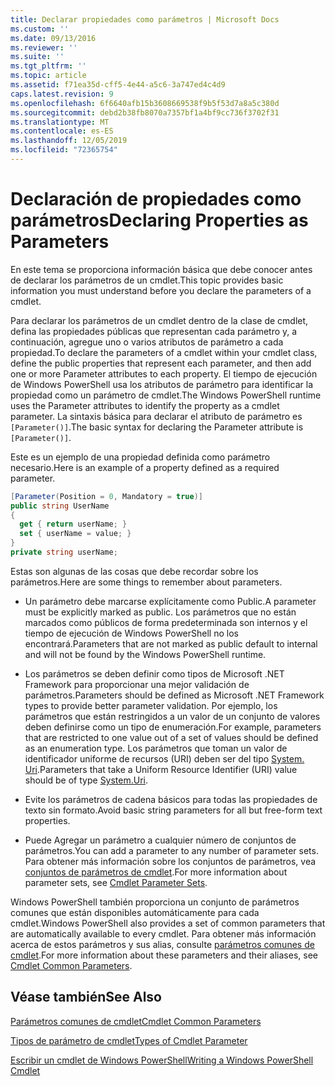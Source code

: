 ```yaml
---
title: Declarar propiedades como parámetros | Microsoft Docs
ms.custom: ''
ms.date: 09/13/2016
ms.reviewer: ''
ms.suite: ''
ms.tgt_pltfrm: ''
ms.topic: article
ms.assetid: f71ea35d-cff5-4e44-a5c6-3a747ed4c4d9
caps.latest.revision: 9
ms.openlocfilehash: 6f6640afb15b3608669538f9b5f53d7a8a5c380d
ms.sourcegitcommit: debd2b38fb8070a7357bf1a4bf9cc736f3702f31
ms.translationtype: MT
ms.contentlocale: es-ES
ms.lasthandoff: 12/05/2019
ms.locfileid: "72365754"
---
```

# <a name="declaring-properties-as-parameters"></a><span data-ttu-id="0434b-102">Declaración de propiedades como parámetros</span><span class="sxs-lookup"><span data-stu-id="0434b-102">Declaring Properties as Parameters</span></span>

<span data-ttu-id="0434b-103">En este tema se proporciona información básica que debe conocer antes de declarar los parámetros de un cmdlet.</span><span class="sxs-lookup"><span data-stu-id="0434b-103">This topic provides basic information you must understand before you declare the parameters of a cmdlet.</span></span>

<span data-ttu-id="0434b-104">Para declarar los parámetros de un cmdlet dentro de la clase de cmdlet, defina las propiedades públicas que representan cada parámetro y, a continuación, agregue uno o varios atributos de parámetro a cada propiedad.</span><span class="sxs-lookup"><span data-stu-id="0434b-104">To declare the parameters of a cmdlet within your cmdlet class, define the public properties that represent each parameter, and then add one or more Parameter attributes to each property.</span></span> <span data-ttu-id="0434b-105">El tiempo de ejecución de Windows PowerShell usa los atributos de parámetro para identificar la propiedad como un parámetro de cmdlet.</span><span class="sxs-lookup"><span data-stu-id="0434b-105">The Windows PowerShell runtime uses the Parameter attributes to identify the property as a cmdlet parameter.</span></span> <span data-ttu-id="0434b-106">La sintaxis básica para declarar el atributo de parámetro es `[Parameter()]`.</span><span class="sxs-lookup"><span data-stu-id="0434b-106">The basic syntax for declaring the Parameter attribute is `[Parameter()]`.</span></span>

<span data-ttu-id="0434b-107">Este es un ejemplo de una propiedad definida como parámetro necesario.</span><span class="sxs-lookup"><span data-stu-id="0434b-107">Here is an example of a property defined as a required parameter.</span></span>

```csharp
[Parameter(Position = 0, Mandatory = true)]
public string UserName
{
  get { return userName; }
  set { userName = value; }
}
private string userName;
```

<span data-ttu-id="0434b-108">Estas son algunas de las cosas que debe recordar sobre los parámetros.</span><span class="sxs-lookup"><span data-stu-id="0434b-108">Here are some things to remember about parameters.</span></span>

- <span data-ttu-id="0434b-109">Un parámetro debe marcarse explícitamente como Public.</span><span class="sxs-lookup"><span data-stu-id="0434b-109">A parameter must be explicitly marked as public.</span></span> <span data-ttu-id="0434b-110">Los parámetros que no están marcados como públicos de forma predeterminada son internos y el tiempo de ejecución de Windows PowerShell no los encontrará.</span><span class="sxs-lookup"><span data-stu-id="0434b-110">Parameters that are not marked as public default to internal and will not be found by the Windows PowerShell runtime.</span></span>

- <span data-ttu-id="0434b-111">Los parámetros se deben definir como tipos de Microsoft .NET Framework para proporcionar una mejor validación de parámetros.</span><span class="sxs-lookup"><span data-stu-id="0434b-111">Parameters should be defined as Microsoft .NET Framework types to provide better parameter validation.</span></span> <span data-ttu-id="0434b-112">Por ejemplo, los parámetros que están restringidos a un valor de un conjunto de valores deben definirse como un tipo de enumeración.</span><span class="sxs-lookup"><span data-stu-id="0434b-112">For example, parameters that are restricted to one value out of a set of values should be defined as an enumeration type.</span></span> <span data-ttu-id="0434b-113">Los parámetros que toman un valor de identificador uniforme de recursos (URI) deben ser del tipo [System. Uri](/dotnet/api/System.Uri).</span><span class="sxs-lookup"><span data-stu-id="0434b-113">Parameters that take a Uniform Resource Identifier (URI) value should be of type [System.Uri](/dotnet/api/System.Uri).</span></span>

- <span data-ttu-id="0434b-114">Evite los parámetros de cadena básicos para todas las propiedades de texto sin formato.</span><span class="sxs-lookup"><span data-stu-id="0434b-114">Avoid basic string parameters for all but free-form text properties.</span></span>

- <span data-ttu-id="0434b-115">Puede Agregar un parámetro a cualquier número de conjuntos de parámetros.</span><span class="sxs-lookup"><span data-stu-id="0434b-115">You can add a parameter to any number of parameter sets.</span></span> <span data-ttu-id="0434b-116">Para obtener más información sobre los conjuntos de parámetros, vea [conjuntos de parámetros de cmdlet](./cmdlet-parameter-sets.md).</span><span class="sxs-lookup"><span data-stu-id="0434b-116">For more information about parameter sets, see [Cmdlet Parameter Sets](./cmdlet-parameter-sets.md).</span></span>

<span data-ttu-id="0434b-117">Windows PowerShell también proporciona un conjunto de parámetros comunes que están disponibles automáticamente para cada cmdlet.</span><span class="sxs-lookup"><span data-stu-id="0434b-117">Windows PowerShell also provides a set of common parameters that are automatically available to every cmdlet.</span></span> <span data-ttu-id="0434b-118">Para obtener más información acerca de estos parámetros y sus alias, consulte [parámetros comunes de cmdlet](./common-parameter-names.md).</span><span class="sxs-lookup"><span data-stu-id="0434b-118">For more information about these parameters and their aliases, see [Cmdlet Common Parameters](./common-parameter-names.md).</span></span>

## <a name="see-also"></a><span data-ttu-id="0434b-119">Véase también</span><span class="sxs-lookup"><span data-stu-id="0434b-119">See Also</span></span>

[<span data-ttu-id="0434b-120">Parámetros comunes de cmdlet</span><span class="sxs-lookup"><span data-stu-id="0434b-120">Cmdlet Common Parameters</span></span>](./common-parameter-names.md)

[<span data-ttu-id="0434b-121">Tipos de parámetro de cmdlet</span><span class="sxs-lookup"><span data-stu-id="0434b-121">Types of Cmdlet Parameter</span></span>](./types-of-cmdlet-parameters.md)

[<span data-ttu-id="0434b-122">Escribir un cmdlet de Windows PowerShell</span><span class="sxs-lookup"><span data-stu-id="0434b-122">Writing a Windows PowerShell Cmdlet</span></span>](./writing-a-windows-powershell-cmdlet.md)
